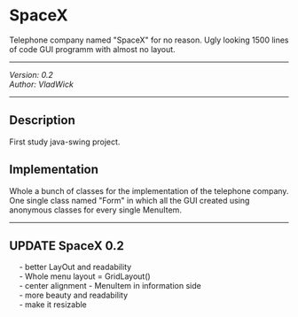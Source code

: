 # SpaceX
Telephone company named "SpaceX" for no reason. Ugly looking 1500 lines of code GUI programm with almost no layout. 
<br><hr>
<i>Version: 0.2</i><br>
<i>Author: VladWick</i>

<hr>

<h2>Description</h2>
First study java-swing project.

<h2>Implementation</h2>
Whole a bunch of classes for the implementation of the telephone company.
One single class named "Form" in which all the GUI created using anonymous classes for every single MenuItem.

---------------------------------------
<h2>UPDATE SpaceX 0.2</h2>
&emsp; - better LayOut and readability <br>
&emsp; - Whole menu layout = GridLayout()<br>
&emsp; - center alignment - MenuItem in information side <br>
&emsp; - more beauty and readability <br>
&emsp; - make it resizable <br>